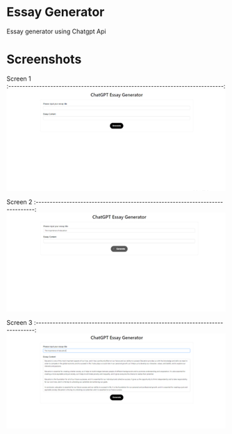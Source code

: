 # Essay Generator

Essay generator using Chatgpt Api

# Screenshots

Screen 1               
:-----------------------------------------------------------------------------:
![](Screenshots/1.PNG)

Screen 2
:-----------------------------------------------------------------------------:
![](Screenshots/2.PNG)

Screen 3
:-----------------------------------------------------------------------------:
![](Screenshots/3.PNG)
